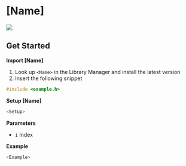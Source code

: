 # [Name]

[![](https://img.shields.io/badge/Available_in_the_Arduino_Library_Manager-2ea44f)](<Link>)

## Get Started

**Import [Name]**

1. Look up `<Name>` in the Library Manager and install the latest version
2. Insert the following snippet
 
```ino
#include <example.h>
```

**Setup [Name]**

```ino
<Setup>
```
**Parameters**

* `i` Index

**Example**

```ino
<Example>
```
